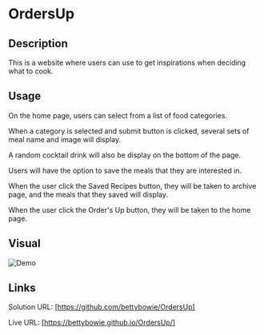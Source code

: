 # OrdersUp

## Description

This is a website where users can use to get inspirations when deciding what to cook. 

## Usage

On the home page, users can select from a list of food categories.

When a category is selected and submit button is clicked, several sets of meal name and image will display.

A random cocktail drink will also be display on the bottom of the page.

Users will have the option to save the meals that they are interested in.

When the user click the Saved Recipes button, they will be taken to archive page, and the meals that they saved will display.

When the user click the Order's Up button, they will be taken to the home page.


## Visual

![Demo](./)

## Links

Solution URL: [https://github.com/bettybowie/OrdersUp]

Live URL: [https://bettybowie.github.io/OrdersUp/]
